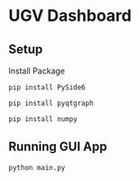 # UGV Dashboard

## Setup
Install Package

`pip install PySide6`

`pip install pyqtgraph`

`pip install numpy`

## Running GUI App
`python main.py`